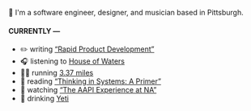 👋 I'm a software engineer, designer, and musician based in Pittsburgh.

#### CURRENTLY —

* ✏️ writing [“Rapid Product Development”](https://amoscato.com/journal/rapid-product-development/)
* 🎧 listening to [House of Waters](https://www.last.fm/music/House+of+Waters/_/Hamza)
* 🏃‍♂️ running [3.37 miles](https://www.strava.com/activities/5467668859)
* 📘 reading [“Thinking in Systems: A Primer”](https://www.goodreads.com/book/show/18891716-thinking-in-systems)
* 🍿 watching [“The AAPI Experience at NA”](https://youtu.be/uiccwNSOGjU)
* 🍺 drinking [Yeti](https://untappd.com/user/namoscato/checkin/1040427036)
